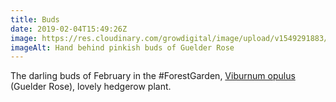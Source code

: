 ```yaml
---
title: Buds
date: 2019-02-04T15:49:26Z
image: https://res.cloudinary.com/growdigital/image/upload/v1549291883/bud-37A4D78B.jpg
imageAlt: Hand behind pinkish buds of Guelder Rose
---
```


The darling buds of February in the #ForestGarden, [Viburnum opulus](http://temperate.theferns.info/viewtropical.php?id=Viburnum+opulus) (Guelder Rose), lovely hedgerow plant.
